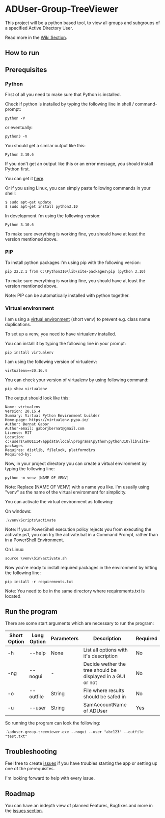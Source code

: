 # ADUser-Group-TreeViewer
This project will be a python based tool, to view all groups and subgroups of a specified Active Directory User.

Read more in the [Wiki Section](https://github.com/KevFischer/aduser-group-treeviewer/wiki).

## How to run

## Prerequisites

### Python

First of all you need to make sure that Python is installed.

Check if python is installed by typing the following line in shell / command-prompt:

    python -V
    
or eventually:

    python3 -V
    
You should get a similar output like this:

    Python 3.10.6
    
If you don't get an output like this or an error message, you should install Python first.

You can get it [here](https://www.python.org/downloads/).

Or if you using Linux, you can simply paste following commands in your shell:

    $ sudo apt-get update
    $ sudo apt-get install python3.10

In development i'm using the following version:

    Python 3.10.6
  
To make sure everything is working fine, you should have at least the version mentioned above.

### PIP

To install python packages I'm using pip with the following version:

    pip 22.2.1 from C:\Python310\lib\site-packages\pip (python 3.10)
    
To make sure everything is working fine, you should have at least the version mentioned above.

Note: PIP can be automatically installed with python together.

### Virtual environment

I am using a [virtual environment](https://pypi.org/project/virtualenv/) (short venv) to prevent e.g. class name duplications.

To set up a venv, you need to have virtualenv installed.

You can install it by typing the following line in your prompt:

    pip install virtualenv
    
I am using the following version of virtualenv:

    virtualenv==20.16.4
    
You can check your version of virtualenv by using following command:

    pip show virtualenv

The output should look like this:

    Name: virtualenv
    Version: 20.16.4
    Summary: Virtual Python Environment builder
    Home-page: https://virtualenv.pypa.io/
    Author: Bernat Gabor
    Author-email: gaborjbernat@gmail.com
    License: MIT
    Location: c:\users\wm01114\appdata\local\programs\python\python310\lib\site-packages
    Requires: distlib, filelock, platformdirs
    Required-by:

Now, in your project directory you can create a virtual environment by typing the following line:

    python -m venv [NAME OF VENV]
    
Note: Replace [NAME OF VENV] with a name you like. I'm usually using "venv" as the name of the virtual environment for simplicity.

You can activate the virtual environment as following:

On windows:

    .\venv\Scripts\activate

Note: If your PowerShell execution policy rejects you from executing the activate.ps1, you can try the activate.bat in a Command Prompt, rather than in a PowerShell Environment.
    
On Linux:

    source \venv\bin\activate.sh
    
Now you're ready to install required packages in the environment by hitting the following line:

    pip install -r requirements.txt
    
Note: You need to be in the same directory where requirements.txt is located.

## Run the program

There are some start arguments which are necessary to run the program:
    
|Short Option|Long Option|Parameters|Description|Required|
|---|---|---|---|---|
|-h|--help|None|List all options with it's description|No|
|-ng|--nogui|-|Decide wether the tree should be displayed in a GUI or not|No|
|-o|--outfile|String|File where results should be safed in|No|
|-u|--user|String|SamAccountName of ADUser|Yes|

So running the program can look the following:

    .\aduser-group-treeviewer.exe --nogui --user "abc123" --outfile "test.txt"

## Troubleshooting

Feel free to create [issues](https://github.com/KevFischer/aduser-group-treeviewer/issues) if you have troubles starting the app or setting up one of the prerequisites.

I'm looking forward to help with every issue.

## Roadmap

You can have an indepth view of planned Features, Bugfixes and more in the [issues section](https://github.com/KevFischer/aduser-group-treeviewer/issues).
